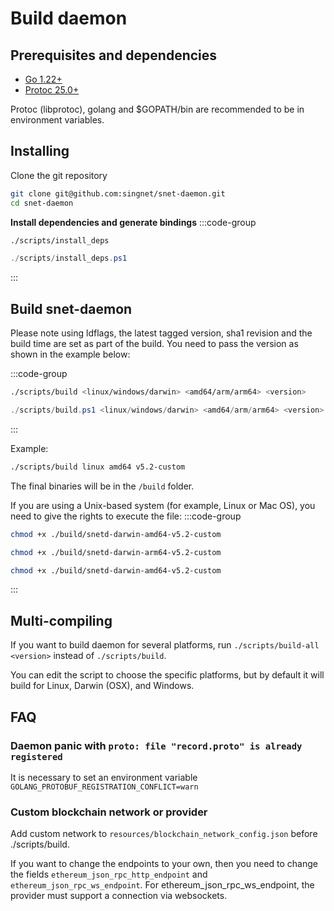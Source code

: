 # Build daemon
## Prerequisites and dependencies

* [Go 1.22+](https://golang.org/dl/)
* [Protoc 25.0+](https://github.com/protocolbuffers/protobuf/releases)

Protoc (libprotoc), golang and $GOPATH/bin are recommended to be in environment variables.


## Installing

Clone the git repository

```bash
git clone git@github.com:singnet/snet-daemon.git
cd snet-daemon
```

**Install dependencies and generate bindings**
:::code-group

```bash [Bash]
./scripts/install_deps
```

```powershell [Windows (Powershell)]
./scripts/install_deps.ps1
```
:::

## Build snet-daemon

Please note using ldflags, the latest tagged version, sha1 revision and the build time are set as
part of the build. You need to pass the version as shown in the example below:

:::code-group

```bash [Bash]
./scripts/build <linux/windows/darwin> <amd64/arm/arm64> <version>
```

```powershell [Windows (Powershell)]
./scripts/build.ps1 <linux/windows/darwin> <amd64/arm/arm64> <version>
```
:::

Example: 
```bash
./scripts/build linux amd64 v5.2-custom
```
The final binaries will be in the `/build` folder.

If you are using a Unix-based system (for example, Linux or Mac OS), you need to give the rights to execute the file:
:::code-group

```sh [Linux]
chmod +x ./build/snetd-darwin-amd64-v5.2-custom
```

```sh [MacOS ARM]
chmod +x ./build/snetd-darwin-arm64-v5.2-custom
```

```sh [MacOS Intel]
chmod +x ./build/snetd-darwin-amd64-v5.2-custom
```
:::

## Multi-compiling

If you want to build daemon for several platforms, run `./scripts/build-all <version>` instead
of `./scripts/build`.

You can edit the script to choose the specific platforms, but by default it will build for Linux, Darwin (OSX), and
Windows.

## FAQ

### Daemon panic with `proto: file "record.proto" is already registered`

It is necessary to set an environment variable `GOLANG_PROTOBUF_REGISTRATION_CONFLICT=warn`

### Custom blockchain network or provider

Add custom network to `resources/blockchain_network_config.json` before ./scripts/build.

If you want to change the endpoints to your own, then you need to change the fields `ethereum_json_rpc_http_endpoint` and `ethereum_json_rpc_ws_endpoint`. 
For ethereum_json_rpc_ws_endpoint, the provider must support a connection via websockets.
